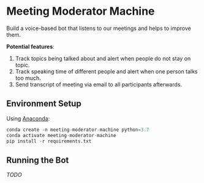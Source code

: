 # Meeting Moderator Machine

Build a voice-based bot that listens to our meetings and helps to improve them. 

**Potential features**: 
1) Track topics being talked about and alert when people do not stay on topic.
2) Track speaking time of different people and alert when one person talks too much.
3) Send transcript of meeting via email to all participants afterwards.

## Environment Setup

Using [Anaconda](https://www.anaconda.com/distribution):

```python
conda create -n meeting-moderator-machine python=3.7
conda activate meeting-moderator-machine
pip install -r requirements.txt
```

## Running the Bot

*TODO*
